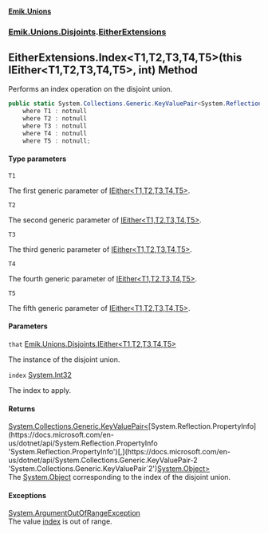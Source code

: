 #### [Emik.Unions](index.md 'index')
### [Emik.Unions.Disjoints](Emik.Unions.Disjoints.md 'Emik.Unions.Disjoints').[EitherExtensions](EitherExtensions.md 'Emik.Unions.Disjoints.EitherExtensions')

## EitherExtensions.Index<T1,T2,T3,T4,T5>(this IEither<T1,T2,T3,T4,T5>, int) Method

Performs an index operation on the disjoint union.

```csharp
public static System.Collections.Generic.KeyValuePair<System.Reflection.PropertyInfo,object?> Index<T1,T2,T3,T4,T5>(this Emik.Unions.Disjoints.IEither<T1,T2,T3,T4,T5> that, int index)
    where T1 : notnull
    where T2 : notnull
    where T3 : notnull
    where T4 : notnull
    where T5 : notnull;
```
#### Type parameters

<a name='Emik.Unions.Disjoints.EitherExtensions.Index_T1,T2,T3,T4,T5_(thisEmik.Unions.Disjoints.IEither_T1,T2,T3,T4,T5_,int).T1'></a>

`T1`

The first generic parameter of [IEither&lt;T1,T2,T3,T4,T5&gt;](IEither{T1,T2,T3,T4,T5}.md 'Emik.Unions.Disjoints.IEither<T1,T2,T3,T4,T5>').

<a name='Emik.Unions.Disjoints.EitherExtensions.Index_T1,T2,T3,T4,T5_(thisEmik.Unions.Disjoints.IEither_T1,T2,T3,T4,T5_,int).T2'></a>

`T2`

The second generic parameter of [IEither&lt;T1,T2,T3,T4,T5&gt;](IEither{T1,T2,T3,T4,T5}.md 'Emik.Unions.Disjoints.IEither<T1,T2,T3,T4,T5>').

<a name='Emik.Unions.Disjoints.EitherExtensions.Index_T1,T2,T3,T4,T5_(thisEmik.Unions.Disjoints.IEither_T1,T2,T3,T4,T5_,int).T3'></a>

`T3`

The third generic parameter of [IEither&lt;T1,T2,T3,T4,T5&gt;](IEither{T1,T2,T3,T4,T5}.md 'Emik.Unions.Disjoints.IEither<T1,T2,T3,T4,T5>').

<a name='Emik.Unions.Disjoints.EitherExtensions.Index_T1,T2,T3,T4,T5_(thisEmik.Unions.Disjoints.IEither_T1,T2,T3,T4,T5_,int).T4'></a>

`T4`

The fourth generic parameter of [IEither&lt;T1,T2,T3,T4,T5&gt;](IEither{T1,T2,T3,T4,T5}.md 'Emik.Unions.Disjoints.IEither<T1,T2,T3,T4,T5>').

<a name='Emik.Unions.Disjoints.EitherExtensions.Index_T1,T2,T3,T4,T5_(thisEmik.Unions.Disjoints.IEither_T1,T2,T3,T4,T5_,int).T5'></a>

`T5`

The fifth generic parameter of [IEither&lt;T1,T2,T3,T4,T5&gt;](IEither{T1,T2,T3,T4,T5}.md 'Emik.Unions.Disjoints.IEither<T1,T2,T3,T4,T5>').
#### Parameters

<a name='Emik.Unions.Disjoints.EitherExtensions.Index_T1,T2,T3,T4,T5_(thisEmik.Unions.Disjoints.IEither_T1,T2,T3,T4,T5_,int).that'></a>

`that` [Emik.Unions.Disjoints.IEither&lt;](IEither{T1,T2,T3,T4,T5}.md 'Emik.Unions.Disjoints.IEither<T1,T2,T3,T4,T5>')[T1](EitherExtensions.Index{T1,T2,T3,T4,T5}(IEither{T1,T2,T3,T4,T5},int).md#Emik.Unions.Disjoints.EitherExtensions.Index_T1,T2,T3,T4,T5_(thisEmik.Unions.Disjoints.IEither_T1,T2,T3,T4,T5_,int).T1 'Emik.Unions.Disjoints.EitherExtensions.Index<T1,T2,T3,T4,T5>(this Emik.Unions.Disjoints.IEither<T1,T2,T3,T4,T5>, int).T1')[,](IEither{T1,T2,T3,T4,T5}.md 'Emik.Unions.Disjoints.IEither<T1,T2,T3,T4,T5>')[T2](EitherExtensions.Index{T1,T2,T3,T4,T5}(IEither{T1,T2,T3,T4,T5},int).md#Emik.Unions.Disjoints.EitherExtensions.Index_T1,T2,T3,T4,T5_(thisEmik.Unions.Disjoints.IEither_T1,T2,T3,T4,T5_,int).T2 'Emik.Unions.Disjoints.EitherExtensions.Index<T1,T2,T3,T4,T5>(this Emik.Unions.Disjoints.IEither<T1,T2,T3,T4,T5>, int).T2')[,](IEither{T1,T2,T3,T4,T5}.md 'Emik.Unions.Disjoints.IEither<T1,T2,T3,T4,T5>')[T3](EitherExtensions.Index{T1,T2,T3,T4,T5}(IEither{T1,T2,T3,T4,T5},int).md#Emik.Unions.Disjoints.EitherExtensions.Index_T1,T2,T3,T4,T5_(thisEmik.Unions.Disjoints.IEither_T1,T2,T3,T4,T5_,int).T3 'Emik.Unions.Disjoints.EitherExtensions.Index<T1,T2,T3,T4,T5>(this Emik.Unions.Disjoints.IEither<T1,T2,T3,T4,T5>, int).T3')[,](IEither{T1,T2,T3,T4,T5}.md 'Emik.Unions.Disjoints.IEither<T1,T2,T3,T4,T5>')[T4](EitherExtensions.Index{T1,T2,T3,T4,T5}(IEither{T1,T2,T3,T4,T5},int).md#Emik.Unions.Disjoints.EitherExtensions.Index_T1,T2,T3,T4,T5_(thisEmik.Unions.Disjoints.IEither_T1,T2,T3,T4,T5_,int).T4 'Emik.Unions.Disjoints.EitherExtensions.Index<T1,T2,T3,T4,T5>(this Emik.Unions.Disjoints.IEither<T1,T2,T3,T4,T5>, int).T4')[,](IEither{T1,T2,T3,T4,T5}.md 'Emik.Unions.Disjoints.IEither<T1,T2,T3,T4,T5>')[T5](EitherExtensions.Index{T1,T2,T3,T4,T5}(IEither{T1,T2,T3,T4,T5},int).md#Emik.Unions.Disjoints.EitherExtensions.Index_T1,T2,T3,T4,T5_(thisEmik.Unions.Disjoints.IEither_T1,T2,T3,T4,T5_,int).T5 'Emik.Unions.Disjoints.EitherExtensions.Index<T1,T2,T3,T4,T5>(this Emik.Unions.Disjoints.IEither<T1,T2,T3,T4,T5>, int).T5')[&gt;](IEither{T1,T2,T3,T4,T5}.md 'Emik.Unions.Disjoints.IEither<T1,T2,T3,T4,T5>')

The instance of the disjoint union.

<a name='Emik.Unions.Disjoints.EitherExtensions.Index_T1,T2,T3,T4,T5_(thisEmik.Unions.Disjoints.IEither_T1,T2,T3,T4,T5_,int).index'></a>

`index` [System.Int32](https://docs.microsoft.com/en-us/dotnet/api/System.Int32 'System.Int32')

The index to apply.

#### Returns
[System.Collections.Generic.KeyValuePair&lt;](https://docs.microsoft.com/en-us/dotnet/api/System.Collections.Generic.KeyValuePair-2 'System.Collections.Generic.KeyValuePair`2')[System.Reflection.PropertyInfo](https://docs.microsoft.com/en-us/dotnet/api/System.Reflection.PropertyInfo 'System.Reflection.PropertyInfo')[,](https://docs.microsoft.com/en-us/dotnet/api/System.Collections.Generic.KeyValuePair-2 'System.Collections.Generic.KeyValuePair`2')[System.Object](https://docs.microsoft.com/en-us/dotnet/api/System.Object 'System.Object')[&gt;](https://docs.microsoft.com/en-us/dotnet/api/System.Collections.Generic.KeyValuePair-2 'System.Collections.Generic.KeyValuePair`2')  
The [System.Object](https://docs.microsoft.com/en-us/dotnet/api/System.Object 'System.Object') corresponding to the index of the disjoint union.

#### Exceptions

[System.ArgumentOutOfRangeException](https://docs.microsoft.com/en-us/dotnet/api/System.ArgumentOutOfRangeException 'System.ArgumentOutOfRangeException')  
The value [index](EitherExtensions.Index{T1,T2,T3,T4,T5}(IEither{T1,T2,T3,T4,T5},int).md#Emik.Unions.Disjoints.EitherExtensions.Index_T1,T2,T3,T4,T5_(thisEmik.Unions.Disjoints.IEither_T1,T2,T3,T4,T5_,int).index 'Emik.Unions.Disjoints.EitherExtensions.Index<T1,T2,T3,T4,T5>(this Emik.Unions.Disjoints.IEither<T1,T2,T3,T4,T5>, int).index') is out of range.